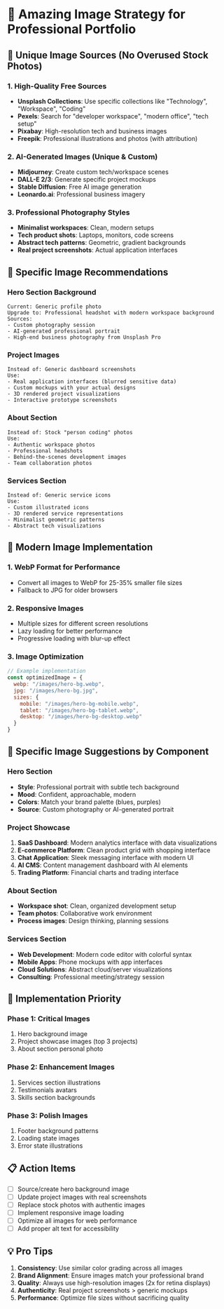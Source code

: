 # 🎨 Amazing Image Strategy for Professional Portfolio

## 🌟 Unique Image Sources (No Overused Stock Photos)

### **1. High-Quality Free Sources**
- **Unsplash Collections**: Use specific collections like "Technology", "Workspace", "Coding"
- **Pexels**: Search for "developer workspace", "modern office", "tech setup"
- **Pixabay**: High-resolution tech and business images
- **Freepik**: Professional illustrations and photos (with attribution)

### **2. AI-Generated Images (Unique & Custom)**
- **Midjourney**: Create custom tech/workspace scenes
- **DALL-E 2/3**: Generate specific project mockups
- **Stable Diffusion**: Free AI image generation
- **Leonardo.ai**: Professional business imagery

### **3. Professional Photography Styles**
- **Minimalist workspaces**: Clean, modern setups
- **Tech product shots**: Laptops, monitors, code screens
- **Abstract tech patterns**: Geometric, gradient backgrounds
- **Real project screenshots**: Actual application interfaces

## 🎯 Specific Image Recommendations

### **Hero Section Background**
```
Current: Generic profile photo
Upgrade to: Professional headshot with modern workspace background
Sources: 
- Custom photography session
- AI-generated professional portrait
- High-end business photography from Unsplash Pro
```

### **Project Images**
```
Instead of: Generic dashboard screenshots
Use: 
- Real application interfaces (blurred sensitive data)
- Custom mockups with your actual designs
- 3D rendered project visualizations
- Interactive prototype screenshots
```

### **About Section**
```
Instead of: Stock "person coding" photos
Use:
- Authentic workspace photos
- Professional headshots
- Behind-the-scenes development images
- Team collaboration photos
```

### **Services Section**
```
Instead of: Generic service icons
Use:
- Custom illustrated icons
- 3D rendered service representations
- Minimalist geometric patterns
- Abstract tech visualizations
```

## 📱 Modern Image Implementation

### **1. WebP Format for Performance**
- Convert all images to WebP for 25-35% smaller file sizes
- Fallback to JPG for older browsers

### **2. Responsive Images**
- Multiple sizes for different screen resolutions
- Lazy loading for better performance
- Progressive loading with blur-up effect

### **3. Image Optimization**
```javascript
// Example implementation
const optimizedImage = {
  webp: "/images/hero-bg.webp",
  jpg: "/images/hero-bg.jpg",
  sizes: {
    mobile: "/images/hero-bg-mobile.webp",
    tablet: "/images/hero-bg-tablet.webp",
    desktop: "/images/hero-bg-desktop.webp"
  }
}
```

## 🎨 Specific Image Suggestions by Component

### **Hero Section**
- **Style**: Professional portrait with subtle tech background
- **Mood**: Confident, approachable, modern
- **Colors**: Match your brand palette (blues, purples)
- **Source**: Custom photography or AI-generated portrait

### **Project Showcase**
1. **SaaS Dashboard**: Modern analytics interface with data visualizations
2. **E-commerce Platform**: Clean product grid with shopping interface
3. **Chat Application**: Sleek messaging interface with modern UI
4. **AI CMS**: Content management dashboard with AI elements
5. **Trading Platform**: Financial charts and trading interface

### **About Section**
- **Workspace shot**: Clean, organized development setup
- **Team photos**: Collaborative work environment
- **Process images**: Design thinking, planning sessions

### **Services Section**
- **Web Development**: Modern code editor with colorful syntax
- **Mobile Apps**: Phone mockups with app interfaces
- **Cloud Solutions**: Abstract cloud/server visualizations
- **Consulting**: Professional meeting/strategy session

## 🚀 Implementation Priority

### **Phase 1: Critical Images**
1. Hero background image
2. Project showcase images (top 3 projects)
3. About section personal photo

### **Phase 2: Enhancement Images**
1. Services section illustrations
2. Testimonials avatars
3. Skills section backgrounds

### **Phase 3: Polish Images**
1. Footer background patterns
2. Loading state images
3. Error state illustrations

## 📋 Action Items

- [ ] Source/create hero background image
- [ ] Update project images with real screenshots
- [ ] Replace stock photos with authentic images
- [ ] Implement responsive image loading
- [ ] Optimize all images for web performance
- [ ] Add proper alt text for accessibility

## 💡 Pro Tips

1. **Consistency**: Use similar color grading across all images
2. **Brand Alignment**: Ensure images match your professional brand
3. **Quality**: Always use high-resolution images (2x for retina displays)
4. **Authenticity**: Real project screenshots > generic mockups
5. **Performance**: Optimize file sizes without sacrificing quality
